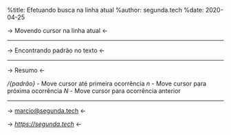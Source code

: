 %title: Efetuando busca na linha atual
%author: segunda.tech
%date: 2020-04-25

-> Movendo cursor na linha atual <-

-------------------------------------------------

-> Encontrando padrão no texto <-

-------------------------------------------------

-> Resumo <-

*/{padrão}* - Move cursor até primeira ocorrência
*n*         - Move cursor para próxima ocorrência
*N*         - Move cursor para ocorrência anterior

-------------------------------------------------

-> marcio@segunda.tech <-

-> *https://segunda.tech* <-
